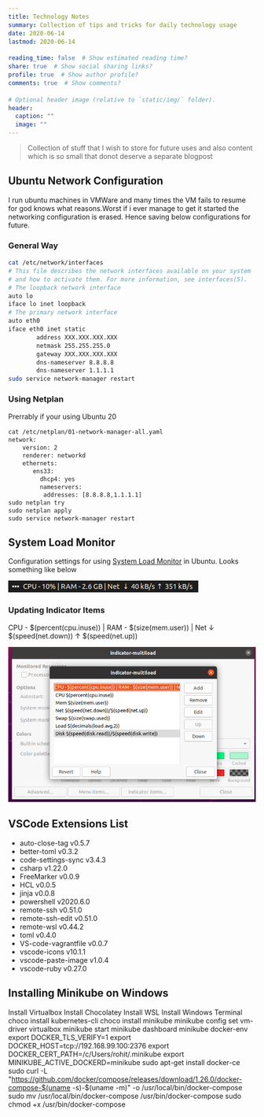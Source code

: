 ```yaml
---
title: Technology Notes
summary: Collection of tips and tricks for daily technology usage
date: 2020-06-14
lastmod: 2020-06-14

reading_time: false  # Show estimated reading time?
share: true  # Show social sharing links?
profile: true  # Show author profile?
comments: true  # Show comments?

# Optional header image (relative to `static/img/` folder).
header:
  caption: ""
  image: ""
---
```


> Collection of stuff that I wish to store for future uses and also content which is so small that donot deserve a separate blogpost

## Ubuntu Network Configuration 

I run ubuntu machines in VMWare and many times the VM fails to resume for god knows what reasons.Worst if i ever manage to get it started the networking configuration is erased. Hence saving below configurations for future.

### General Way
```bash
cat /etc/network/interfaces
# This file describes the network interfaces available on your system
# and how to activate them. For more information, see interfaces(5).
# The loopback network interface
auto lo
iface lo inet loopback
# The primary network interface
auto eth0
iface eth0 inet static
        address XXX.XXX.XXX.XXX
        netmask 255.255.255.0
        gateway XXX.XXX.XXX.XXX
        dns-nameserver 8.8.8.8
        dns-nameserver 1.1.1.1
sudo service network-manager restart
```
### Using Netplan

Prerrably if your using Ubuntu 20

```shell
cat /etc/netplan/01-network-manager-all.yaml
network:
    version: 2
    renderer: networkd
    ethernets:
       ens33:
         dhcp4: yes
         nameservers:
          addresses: [8.8.8.8,1.1.1.1]
sudo netplan try
sudo netplan apply
sudo service network-manager restart
```
## System Load Monitor

Configuration settings for using [System Load Monitor](https://launchpad.net/indicator-multiload) in Ubuntu.
Looks something like below

![](system_load_monitor.png)

### Updating Indicator Items

CPU - $(percent(cpu.inuse)) | RAM - $(size(mem.user)) | Net  ↓ $(speed(net.down)) ↑ $(speed(net.up)) 

![](indicator-multiload.png)

## VSCode Extensions List

- auto-close-tag v0.5.7
- better-toml v0.3.2
- code-settings-sync v3.4.3
- csharp v1.22.0
- FreeMarker v0.0.9
- HCL v0.0.5
- jinja v0.0.8
- powershell v2020.6.0
- remote-ssh v0.51.0
- remote-ssh-edit v0.51.0
- remote-wsl v0.44.2
- toml v0.4.0
- VS-code-vagrantfile v0.0.7
- vscode-icons v10.1.1
- vscode-paste-image v1.0.4
- vscode-ruby v0.27.0

## Installing Minikube on Windows

Install Virtualbox
Install Chocolatey
Install WSL
Install Windows Terminal
choco install kubernetes-cli
choco install minikube
minikube config set vm-driver virtualbox
minikube start
minikube dashboard
minikube docker-env
export DOCKER_TLS_VERIFY=1
export DOCKER_HOST=tcp://192.168.99.100:2376
export DOCKER_CERT_PATH=/c/Users/rohit/.minikube
export MINIKUBE_ACTIVE_DOCKERD=minikube
sudo apt-get install docker-ce
sudo curl -L "https://github.com/docker/compose/releases/download/1.26.0/docker-compose-$(uname -s)-$(uname -m)"  -o /usr/local/bin/docker-compose
sudo mv /usr/local/bin/docker-compose /usr/bin/docker-compose
sudo chmod +x /usr/bin/docker-compose
